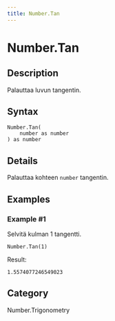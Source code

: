 ```yaml
---
title: Number.Tan
---
```


# Number.Tan


## Description

Palauttaa luvun tangentin.


## Syntax

```powerquery
Number.Tan(
    number as number
) as number
```


## Details

Palauttaa kohteen <code>number</code> tangentin.


## Examples

### Example #1 
Selvitä kulman 1 tangentti.
```powerquery
Number.Tan(1)
```

Result: 
```powerquery
1.5574077246549023
```




## Category
Number.Trigonometry
